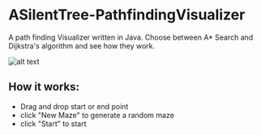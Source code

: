 # ASilentTree-PathfindingVisualizer
A path finding Visualizer written in Java. Choose between A* Search and Dijkstra's algorithm and see how they work. 

![alt text](https://raw.githubusercontent.com/ASilentTree/ASilentTree-PathfindingVisualizer/master/pathfindingVisualizer.png)

## How it works:
- Drag and drop start or end point
- click "New Maze" to generate a random maze
- click "Start" to start
